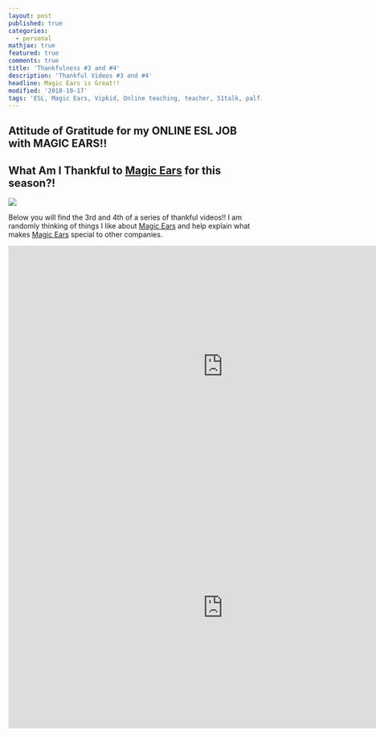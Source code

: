 ```yaml
---
layout: post
published: true
categories:
  - personal
mathjax: true
featured: true
comments: true
title: 'Thankfulness #3 and #4'
description: 'Thankful Videos #3 and #4'
headline: Magic Ears is Great!!
modified: '2018-10-17'
tags: 'ESL, Magic Ears, Vipkid, Online teaching, teacher, 51talk, palfish'
---
```

## Attitude of Gratitude for my ONLINE ESL JOB with MAGIC EARS!!

## What Am I Thankful to [Magic Ears](https://t.mmears.com/?referralCode=T128464) for this season?!


![]({{site.baseurl}}/images/magicears.jpg)


Below you will find the 3rd and 4th of a series of thankful videos!!  I am randomly thinking of things I like about [Magic Ears](https://t.mmears.com/?referralCode=T128464) and help explain what makes [Magic Ears](https://t.mmears.com/?referralCode=T128464) special to other companies.  


<div align="center">
  <iframe width="854" height="480" src="https://youtube.com/embed/hx2_EhlhO9o" frameborder="0" allow="autoplay; encrypted-media" allowfullscreen></iframe>
</div>

<div align="center">
  <iframe width="854" height="480" src="https://www.youtube.com/embed/hx2_EhlhO9o" frameborder="0" allow="autoplay; encrypted-media" allowfullscreen></iframe>
</div>
